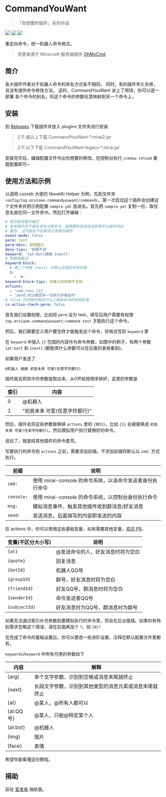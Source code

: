 # CommandYouWant
> 「你想要的插件」系列作品

[![](https://shields.io/github/downloads/MrXiaoM/CommandYouWant/total)](https://github.com/MrXiaoM/CommandYouWant/releases) [![](https://img.shields.io/badge/mirai--console-2.12.3-blue)](https://github.com/mamoe/mirai) [![](https://img.shields.io/badge/MiraiForum-post-yellow)](https://mirai.mamoe.net/topic/1703)

重定向命令，统一机器人命令格式。

> 灵感来源于 Minecraft 服务端插件 [OhMyCmd](https://www.mcbbs.net/thread-1064805-1-1.html)

## 简介

各大插件作者对于机器人命令的命名方式各不相同，
同时，有的插件年久失修，且没有提供命令修改方法。
这时，CommandYouWant 派上了用场，你可以逐一部署
各个命令的别名，将这个命令的参数任意映射到另一个命令上。

## 安装

到 [Releases](https://github.com/MrXiaoM/CommandYouWant/releases) 下载插件并放入 plugins 文件夹进行安装

> 2.11 或以上下载 CommandYouWant-*.mirai2.jar
>
> 2.11 以下下载 CommandYouWant-legacy-*.mirai.jar

安装完毕后，编辑配置文件作出你想要的修改。在控制台执行 `/cmduw reload` 重载配置即可~

## 使用方法和示例

以调用 cssxsh 大佬的 NovelAi Helper 为例，先到文件夹 `config/top.mrxiaom.commandyouwant/commands`，第一次启动这个插件会创建这个文件夹并把示例配置 `sample.yml` 放进去。首先把 `sample.yml` 复制一份，取任意名放在同一文件夹中。然后打开编辑：

```yaml
# 是否使用事件模式
# 有些插件并不是标准地注册命令，故需要伪造发送消息事件让插件响应
# 警告: 这可能会干扰聊天记录类的插件
event-mode: false
perm: test
perm-desc: 获取图片
deny-tips: '权限不足'
keyword: '{at:bot}画画 {next}'
# 参数屏蔽词
keyword-block:
  # 第二个参数 {next} 中禁止出现的字符列表
  1: 
    - '#'
keyword-block-tips: 你输入的参数不合规
actions: 
  - 'cmd:/nai {1}'
  - 'send:可以像这样一次执行多条指令'
# false 的时候忽略执行以上两条命令的权限检查
is-action-check-perm: false
```
首先我们设置权限，比如将 `perm` 设为 test，填写后用户需要有权限 `top.mrxiaom.commandyouwant:command.test` 才能执行这个命令。

然后，我们需要定义用户要怎样才能触发这个命令，将格式写到 `keyword` 里

在 `keyword` 中插入 `{}` 包围的内容作为命令参数，如图中的例子，有两个参数 `{at:bot}` 和 `{next}` (都能填什么参数可以在后面的表格看到)，

如果用户发送了
```
@机器人 画画 初音未来 可爱(任意字符都行)
```

插件就会把其中的参数提取出来，从0开始按顺序排好，这里的参数是

| 索引 | 内容                |
|----|-------------------|
| 0  | @机器人              |
| 1  | "初音未来 可爱(任意字符都行)" |

然后，插件会将这些参数替换掉 `actions` 里的 `{索引}`，比如 `{1}` 会被替换成 `初音未来 可爱(任意字符都行)`。然后模拟用户执行替换好的命令。

说白了，就是给其他插件的命令套壳。

写要执行的命令到 `actions` 之前，需要添加前缀。不添加前缀将默认以 `cmd:` 方式执行。

| 前缀         | 说明                                   |
|------------|--------------------------------------|
| `cmd:`     | 使用 mirai-console 的命令系统，以该命令发送者身份执行命令 |
| `console:` | 使用 mirai-console 的命令系统，以控制台身份执行命令    |
| `msg:`     | 模拟消息事件，触发其他插件收到群消息/好友消息              |
| `send:`    | 发送消息，后面填写的内容即发送的内容                   |

在 actions 中，你可以使用这些基础变量，如有需要其他变量，[欢迎 PR](https://github.com/MrXiaoM/CommandYouWant/pulls)。

| 变量(不区分大小写)    | 说明                |
|---------------|-------------------|
| `{at}`        | @发送命令的人，好友消息时将为空白 |
| `{quote}`     | 回复消息              |
| `{botId}`     | 机器人QQ号            |
| `{groupId}`   | 群号，好友消息时将为空白      |
| `{friendId}`  | 好友QQ号，群消息时将为空白    |
| `{senderId}`  | 命令发送者QQ号          |
| `{subjectId}` | 好友消息时为QQ号，群消息时为群号 |

如果无法通过索引补充参数到要模拟执行的命令里，将会在后台报错。如果你有特别需求忽略这个错误，请在后面再加个 `?`，如 `{0}?`

在完成了命令的基础设置后，你可以更改一些进阶设置，注释在默认配置文件里都有。


`keywords`/`keyword` 中所有可用的参数如下

| 内容       | 解释                          |
|----------|-----------------------------|
| {arg}    | 单个文字参数，识别到空格或消息末尾就终止        |
| {next}   | 长段文字参数，识别到其他类型的消息元素或消息末尾就终止 |
| {at}     | @某人，@所有人都可以                 |
| {at:QQ号} | @某人，只能@特定某个人                |
| {at:bot} | @机器人                        |
| {img}    | 图片                          |
| {face}   | 表情                          |

希望你能看懂这份教程。

## 捐助

前往 [爱发电](https://afdian.net/a/mrxiaom) 捐助我。
